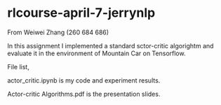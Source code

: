 # rlcourse-april-7-jerrynlp
From Weiwei Zhang (260 684 686)

In this assignment I implemented a standard sctor-critic algorightm and evaluate it in the environment of Mountain Car on Tensorflow.

File list,

actor_critic.ipynb is my code and experiment results.

Actor-critic Algorithms.pdf is the presentation slides.
